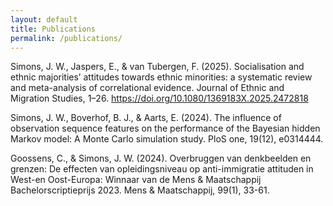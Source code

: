 ```yaml
---
layout: default
title: Publications
permalink: /publications/
---
```


Simons, J. W., Jaspers, E., & van Tubergen, F. (2025). Socialisation and ethnic majorities’ attitudes towards ethnic minorities: a systematic review and meta-analysis of correlational evidence. Journal of Ethnic and Migration Studies, 1–26. https://doi.org/10.1080/1369183X.2025.2472818

Simons, J. W., Boverhof, B. J., & Aarts, E. (2024). The influence of observation sequence features on the performance of the Bayesian hidden Markov model: A Monte Carlo simulation study. PloS one, 19(12), e0314444.

Goossens, C., & Simons, J. W. (2024). Overbruggen van denkbeelden en grenzen: De effecten van opleidingsniveau op anti-immigratie attituden in West-en Oost-Europa: Winnaar van de Mens & Maatschappij Bachelorscriptieprijs 2023. Mens & Maatschappij, 99(1), 33-61.



